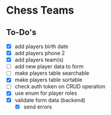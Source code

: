 # Chess Teams

## To-Do's

- [x] add players birth date
- [x] add players phone 2
- [x] add players team(s)
- [ ] add new player data to form
- [ ] make players table searchable
- [x] make players table sortable
- [ ] check auth token on CRUD operation
- [x] use enum for player roles
- [x] validate form data (backend)
  - [x] send errors
